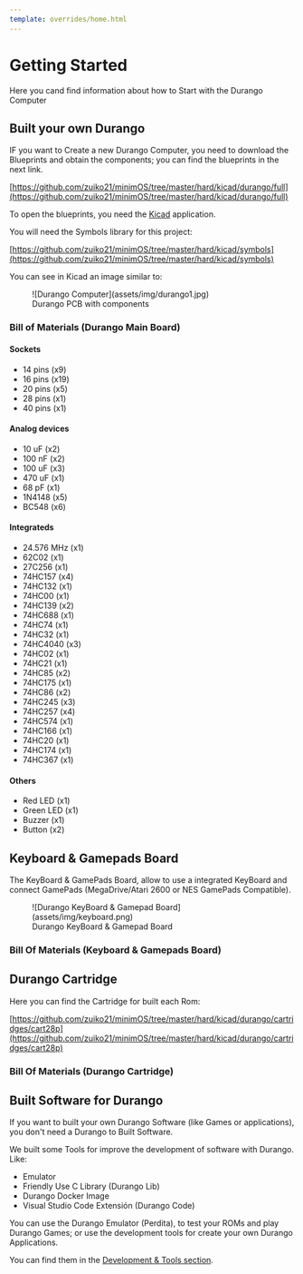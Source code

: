 ```yaml
---
template: overrides/home.html
---
```

# Getting Started

Here you cand find information about how to Start with the Durango Computer

## Built your own Durango

IF you want to Create a new Durango Computer, you need to download the Blueprints and obtain the components; you can find the blueprints in the next link.

[https://github.com/zuiko21/minimOS/tree/master/hard/kicad/durango/full](https://github.com/zuiko21/minimOS/tree/master/hard/kicad/durango/full)

To open the blueprints, you need the [Kicad](https://www.kicad.org/) application.

You will need the Symbols library for this project:

[https://github.com/zuiko21/minimOS/tree/master/hard/kicad/symbols](https://github.com/zuiko21/minimOS/tree/master/hard/kicad/symbols)

You can see in Kicad an image similar to:

<figure markdown>
![Durango Computer](assets/img/durango1.jpg)
<figcaption>Durango PCB with components</figcaption>
</figure>

### Bill of Materials (Durango Main Board)

#### Sockets
* 14 pins (x9)
* 16 pins (x19)
* 20 pins (x5)
* 28 pins (x1)
* 40 pins (x1)

#### Analog devices
* 10  uF (x2)
* 100 nF (x2)
* 100 uF (x3)
* 470 uF (x1)
* 68  pF (x1)
* 1N4148 (x5)
* BC548  (x6)

#### Integrateds
* 24.576 MHz (x1)
* 62C02    (x1)
* 27C256   (x1)
* 74HC157  (x4)
* 74HC132  (x1)
* 74HC00   (x1)
* 74HC139  (x2)
* 74HC688  (x1)
* 74HC74   (x1)
* 74HC32   (x1)
* 74HC4040 (x3)
* 74HC02   (x1)
* 74HC21   (x1)
* 74HC85   (x2)
* 74HC175  (x1)
* 74HC86   (x2)
* 74HC245  (x3)
* 74HC257  (x4)
* 74HC574  (x1)
* 74HC166  (x1)
* 74HC20   (x1)
* 74HC174  (x1)
* 74HC367  (x1)

#### Others
* Red LED (x1)
* Green LED (x1)
* Buzzer (x1)
* Button (x2)

## Keyboard & Gamepads Board

The KeyBoard & GamePads Board, allow to use a integrated KeyBoard and connect GamePads (MegaDrive/Atari 2600 or NES GamePads Compatible).

<figure markdown>
![Durango KeyBoard & Gamepad Board](assets/img/keyboard.png)
<figcaption>Durango KeyBoard & Gamepad Board</figcaption>
</figure>

### Bill Of Materials (Keyboard & Gamepads Board)

## Durango Cartridge

Here you can find the Cartridge for built each Rom:

[https://github.com/zuiko21/minimOS/tree/master/hard/kicad/durango/cartridges/cart28p](https://github.com/zuiko21/minimOS/tree/master/hard/kicad/durango/cartridges/cart28p)

### Bill Of Materials (Durango Cartridge)

## Built Software for Durango

If you want to built your own Durango Software (like Games or applications), you don't need a Durango to Built Software.

We built some Tools for improve the development of software with Durango. Like:

* Emulator
* Friendly Use C Library (Durango Lib)
* Durango Docker Image
* Visual Studio Code Extensión (Durango Code)

You can use the Durango Emulator (Perdita), to test your ROMs and play Durango Games; or use the development tools for create your own Durango Applications.

You can find them in the [Development & Tools section](/tools/development/).
